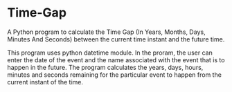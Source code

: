# Time-Gap
A Python program to calculate the Time Gap (In Years, Months, Days, Minutes And Seconds) between the current time instant and the future time.

This program uses python datetime module. In the proram, the user can enter the date of the event and the name associated with the event that is to happen in the future. The program calculates the years, days, hours, minutes and seconds remaining for the particular event to happen from the current instant of the time.
